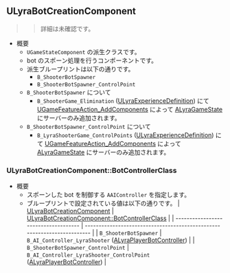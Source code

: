 ## ULyraBotCreationComponent

>> 詳細は未確認です。

* 概要
	* `UGameStateComponent` の派生クラスです。
	* bot のスポーン処理を行うコンポーネントです。
	* 派生ブループリントは以下の通りです。
		* `B_ShooterBotSpawner`
		* `B_ShooterBotSpawner_ControlPoint`
	* `B_ShooterBotSpawner` について
		* `B_ShooterGame_Elimination` ([ULyraExperienceDefinition]) にて [UGameFeatureAction_AddComponents] によって [ALyraGameState] にサーバーのみ追加されます。
	* `B_ShooterBotSpawner_ControlPoint` について
		* `B_LyraShooterGame_ControlPoints` ([ULyraExperienceDefinition]) にて [UGameFeatureAction_AddComponents] によって [ALyraGameState] にサーバーのみ追加されます。

### ULyraBotCreationComponent::BotControllerClass

* 概要
	* スポーンした bot を制御する `AAIController` を指定します。
	* ブループリントで設定されている値は以下の通りです。
		| [ULyraBotCreationComponent]          | [ULyraBotCreationComponent::BotControllerClass]                          |
		| ------------------------------------ | ------------------------------------------------------------------------ |
		| `B_ShooterBotSpawner`                | `B_AI_Controller_LyraShooter` ([ALyraPlayerBotController])               |
		| `B_ShooterBotSpawner_ControlPoint`   | `B_AI_Controller_LyraShooter_ControlPoint` ([ALyraPlayerBotController])  |


<!--- ページ内のリンク --->

<!--- 自前の画像へのリンク --->

<!--- generated --->
[ULyraBotCreationComponent]: #ulyrabotcreationcomponent
[ULyraBotCreationComponent::BotControllerClass]: #ulyrabotcreationcomponentbotcontrollerclass
[ALyraPlayerBotController]: ../../Lyra/Etc/ALyraPlayerBotController.md#alyraplayerbotcontroller
[ULyraExperienceDefinition]: ../../Lyra/Experience/ULyraExperienceDefinition.md#ulyraexperiencedefinition
[ALyraGameState]: ../../Lyra/GameplayFramework/ALyraGameState.md#alyragamestate
[UGameFeatureAction_AddComponents]: ../../UE/GameFeature/UGameFeatureAction_AddComponents.md#ugamefeatureactionaddcomponents
